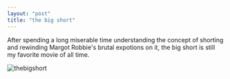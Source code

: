 ```yaml
---
layout: "post"
title: "the big short"
---
```


After spending a long miserable time understanding the concept of shorting and rewinding Margot Robbie's brutal expotions on it, the big short is still my favorite movie of all time.

![thebigshort](/myblog/images/christian.jpg)